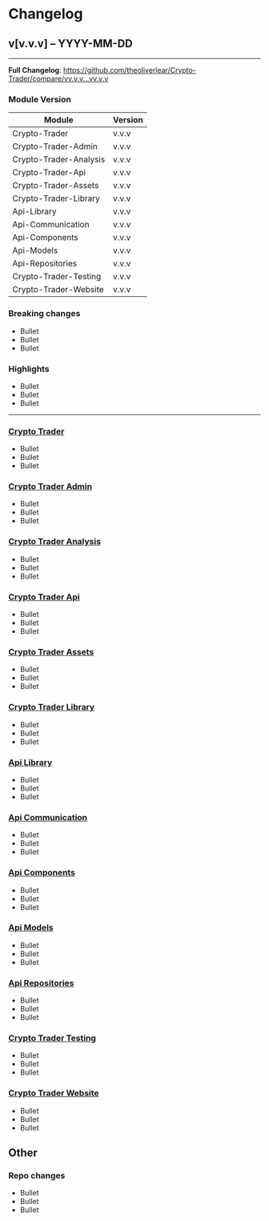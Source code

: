 # Changelog
## v[v.v.v] – YYYY-MM-DD

---

**Full Changelog**: https://github.com/theoliverlear/Crypto-Trader/compare/vv.v.v...vv.v.v

### Module Version


| Module                 | Version |
|------------------------|---------|
| Crypto-Trader          | v.v.v   |
| Crypto-Trader-Admin    | v.v.v   |
| Crypto-Trader-Analysis | v.v.v   |
| Crypto-Trader-Api      | v.v.v   |
| Crypto-Trader-Assets   | v.v.v   |
| Crypto-Trader-Library  | v.v.v   |
| Api-Library            | v.v.v   |
| Api-Communication      | v.v.v   |
| Api-Components         | v.v.v   |
| Api-Models             | v.v.v   |
| Api-Repositories       | v.v.v   |
| Crypto-Trader-Testing  | v.v.v   |
| Crypto-Trader-Website  | v.v.v   |


### Breaking changes
- Bullet
- Bullet
- Bullet

### Highlights
- Bullet
- Bullet
- Bullet

---

### [Crypto Trader](./)
- Bullet
- Bullet
- Bullet

### [Crypto Trader Admin](Crypto-Trader-Admin)
- Bullet
- Bullet
- Bullet

### [Crypto Trader Analysis](Crypto-Trader-Analysis)
- Bullet
- Bullet
- Bullet

### [Crypto Trader Api](Crypto-Trader-Api)
- Bullet
- Bullet
- Bullet

### [Crypto Trader Assets](Crypto-Trader-Assets)
- Bullet
- Bullet
- Bullet

### [Crypto Trader Library](Crypto-Trader-Library)
- Bullet
- Bullet
- Bullet

### [Api Library](Crypto-Trader-Library/Api-Library)
- Bullet
- Bullet
- Bullet

### [Api Communication](Crypto-Trader-Library/Api-Library/Api-Communication)
- Bullet
- Bullet
- Bullet

### [Api Components](Crypto-Trader-Library/Api-Library/Api-Components)
- Bullet
- Bullet
- Bullet

### [Api Models](Crypto-Trader-Library/Api-Library/Api-Models)
- Bullet
- Bullet
- Bullet

### [Api Repositories](Crypto-Trader-Library/Api-Library/Api-Repositories)
- Bullet
- Bullet
- Bullet

### [Crypto Trader Testing](Crypto-Trader-Testing)
- Bullet
- Bullet
- Bullet

### [Crypto Trader Website](Crypto-Trader-Website)
- Bullet
- Bullet
- Bullet

## Other

### Repo changes
- Bullet
- Bullet
- Bullet

